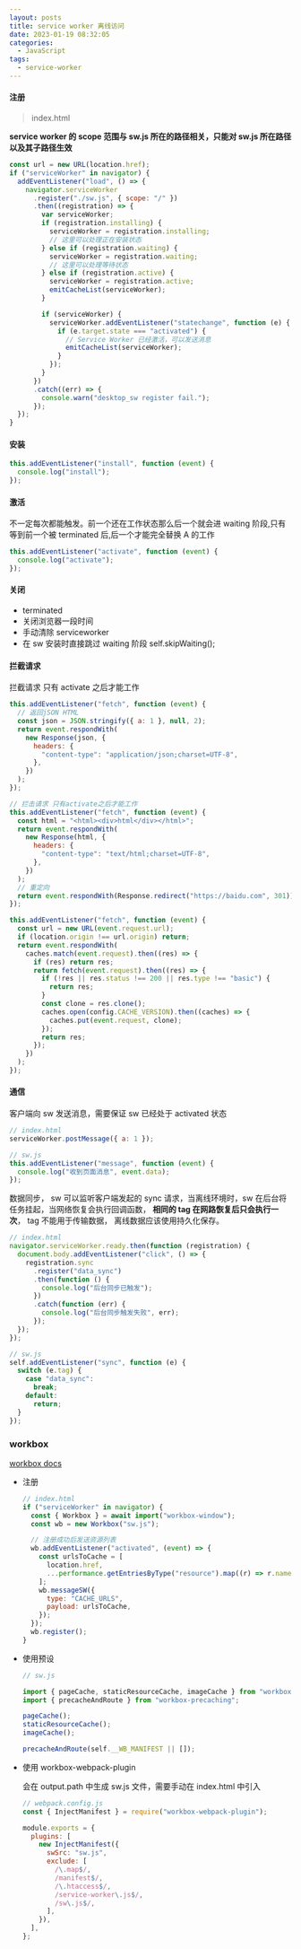 ```yaml
---
layout: posts
title: service worker 离线访问
date: 2023-01-19 08:32:05
categories:
  - JavaScript
tags:
  - service-worker
---
```


#### 注册

> index.html

**service worker 的 scope 范围与 sw.js 所在的路径相关，只能对 sw.js 所在路径以及其子路径生效**

```js
const url = new URL(location.href);
if ("serviceWorker" in navigator) {
  addEventListener("load", () => {
    navigator.serviceWorker
      .register("./sw.js", { scope: "/" })
      .then((registration) => {
        var serviceWorker;
        if (registration.installing) {
          serviceWorker = registration.installing;
          // 这里可以处理正在安装状态
        } else if (registration.waiting) {
          serviceWorker = registration.waiting;
          // 这里可以处理等待状态
        } else if (registration.active) {
          serviceWorker = registration.active;
          emitCacheList(serviceWorker);
        }

        if (serviceWorker) {
          serviceWorker.addEventListener("statechange", function (e) {
            if (e.target.state === "activated") {
              // Service Worker 已经激活，可以发送消息
              emitCacheList(serviceWorker);
            }
          });
        }
      })
      .catch((err) => {
        console.warn("desktop_sw register fail.");
      });
  });
}
```

#### 安装

```js
this.addEventListener("install", function (event) {
  console.log("install");
});
```

#### 激活

不一定每次都能触发。前一个还在工作状态那么后一个就会进 waiting 阶段,只有等到前一个被 terminated 后,后一个才能完全替换 A 的工作

```js
this.addEventListener("activate", function (event) {
  console.log("activate");
});
```

#### 关闭

- terminated
- 关闭浏览器一段时间
- 手动清除 serviceworker
- 在 sw 安装时直接跳过 waiting 阶段 self.skipWaiting();

#### 拦截请求

拦截请求 只有 activate 之后才能工作

```js
this.addEventListener("fetch", function (event) {
  // 返回jSON HTML
  const json = JSON.stringify({ a: 1 }, null, 2);
  return event.respondWith(
    new Response(json, {
      headers: {
        "content-type": "application/json;charset=UTF-8",
      },
    })
  );
});
```

```js
// 拦击请求 只有activate之后才能工作
this.addEventListener("fetch", function (event) {
  const html = "<html><div>html</div></html>";
  return event.respondWith(
    new Response(html, {
      headers: {
        "content-type": "text/html;charset=UTF-8",
      },
    })
  );
  // 重定向
  return event.respondWith(Response.redirect("https://baidu.com", 301));
});
```

```js
this.addEventListener("fetch", function (event) {
  const url = new URL(event.request.url);
  if (location.origin !== url.origin) return;
  return event.respondWith(
    caches.match(event.request).then((res) => {
      if (res) return res;
      return fetch(event.request).then((res) => {
        if (!res || res.status !== 200 || res.type !== "basic") {
          return res;
        }
        const clone = res.clone();
        caches.open(config.CACHE_VERSION).then((caches) => {
          caches.put(event.request, clone);
        });
        return res;
      });
    })
  );
});
```

#### 通信

客户端向 sw 发送消息，需要保证 sw 已经处于 activated 状态

```js
// index.html
serviceWorker.postMessage({ a: 1 });

// sw.js
this.addEventListener("message", function (event) {
  console.log("收到页面消息", event.data);
});
```

数据同步， sw 可以监听客户端发起的 sync 请求，当离线环境时，sw 在后台将任务挂起，当网络恢复会执行回调函数， **相同的 tag 在网路恢复后只会执行一次**， tag 不能用于传输数据， 离线数据应该使用持久化保存。

```js
// index.html
navigator.serviceWorker.ready.then(function (registration) {
  document.body.addEventListener("click", () => {
    registration.sync
      .register("data_sync")
      .then(function () {
        console.log("后台同步已触发");
      })
      .catch(function (err) {
        console.log("后台同步触发失败", err);
      });
  });
});

// sw.js
self.addEventListener("sync", function (e) {
  switch (e.tag) {
    case "data_sync":
      break;
    default:
      return;
  }
});
```

### workbox

[workbox docs](https://developer.chrome.com/docs/workbox/modules)

- 注册

  ```js
  // index.html
  if ("serviceWorker" in navigator) {
    const { Workbox } = await import("workbox-window");
    const wb = new Workbox("sw.js");

    // 注册成功后发送资源列表
    wb.addEventListener("activated", (event) => {
      const urlsToCache = [
        location.href,
        ...performance.getEntriesByType("resource").map((r) => r.name),
      ];
      wb.messageSW({
        type: "CACHE_URLS",
        payload: urlsToCache,
      });
    });
    wb.register();
  }
  ```

- 使用预设

  ```js
  // sw.js

  import { pageCache, staticResourceCache, imageCache } from "workbox-recipes";
  import { precacheAndRoute } from "workbox-precaching";

  pageCache();
  staticResourceCache();
  imageCache();

  precacheAndRoute(self.__WB_MANIFEST || []);
  ```

- 使用 workbox-webpack-plugin

  会在 output.path 中生成 sw.js 文件，需要手动在 index.html 中引入

  ```js
  // webpack.config.js
  const { InjectManifest } = require("workbox-webpack-plugin");

  module.exports = {
    plugins: [
      new InjectManifest({
        swSrc: "sw.js",
        exclude: [
          /\.map$/,
          /manifest$/,
          /\.htaccess$/,
          /service-worker\.js$/,
          /sw\.js$/,
        ],
      }),
    ],
  };
  ```
